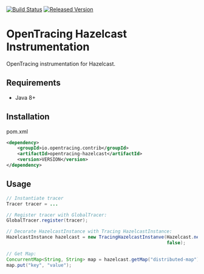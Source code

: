 [![Build Status][ci-img]][ci] [![Released Version][maven-img]][maven]

# OpenTracing Hazelcast Instrumentation
OpenTracing instrumentation for Hazelcast.

## Requirements
- Java 8+

## Installation

pom.xml
```xml
<dependency>
    <groupId>io.opentracing.contrib</groupId>
    <artifactId>opentracing-hazelcast</artifactId>
    <version>VERSION</version>
</dependency>
```

## Usage

```java
// Instantiate tracer
Tracer tracer = ...

// Register tracer with GlobalTracer:
GlobalTracer.register(tracer);

// Decorate HazelcastInstance with Tracing HazelcastInstance:
HazelcastInstance hazelcast = new TracingHazelcastInstanve(Hazelcast.newHazelcastInstance(config), 
                                                           false);

// Get Map: 
ConcurrentMap<String, String> map = hazelcast.getMap("distributed-map");
map.put("key", "value");


```

[ci-img]: https://travis-ci.org/opentracing-contrib/java-hazelcast.svg?branch=master
[ci]: https://travis-ci.org/opentracing-contrib/java-hazelcast
[maven-img]: https://img.shields.io/maven-central/v/io.opentracing.contrib/opentracing-hazelcast.svg
[maven]: http://search.maven.org/#search%7Cga%7C1%7Copentracing-hazelcast

